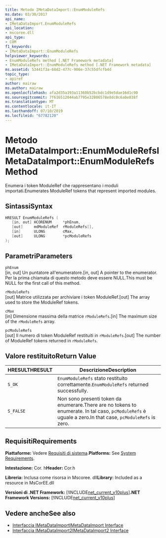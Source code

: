 ```yaml
---
title: Metodo IMetaDataImport::EnumModuleRefs
ms.date: 03/30/2017
api_name:
- IMetaDataImport.EnumModuleRefs
api_location:
- mscoree.dll
api_type:
- COM
f1_keywords:
- IMetaDataImport::EnumModuleRefs
helpviewer_keywords:
- EnumModuleRefs method [.NET Framework metadata]
- IMetaDataImport::EnumModuleRefs method [.NET Framework metadata]
ms.assetid: 53441f3a-68d2-477c-906e-37c55dfcfb4d
topic_type:
- apiref
author: mairaw
ms.author: mairaw
ms.openlocfilehash: afa2d35a193a11360b52bcbdc1d9e5dae16d1c90
ms.sourcegitcommit: 7f616512044ab7795e32806578e8dc0c6a0e038f
ms.translationtype: MT
ms.contentlocale: it-IT
ms.lasthandoff: 07/10/2019
ms.locfileid: "67782120"
---
```

# <a name="imetadataimportenummodulerefs-method"></a><span data-ttu-id="acfde-102">Metodo IMetaDataImport::EnumModuleRefs</span><span class="sxs-lookup"><span data-stu-id="acfde-102">IMetaDataImport::EnumModuleRefs Method</span></span>
<span data-ttu-id="acfde-103">Enumera i token ModuleRef che rappresentano i moduli importati.</span><span class="sxs-lookup"><span data-stu-id="acfde-103">Enumerates ModuleRef tokens that represent imported modules.</span></span>  
  
## <a name="syntax"></a><span data-ttu-id="acfde-104">Sintassi</span><span class="sxs-lookup"><span data-stu-id="acfde-104">Syntax</span></span>  
  
```cpp  
HRESULT EnumModuleRefs (  
   [in, out] HCORENUM     *phEnum,  
   [out]     mdModuleRef  rModuleRefs[],  
   [in]      ULONG        cMax,  
   [out]     ULONG        *pcModuleRefs  
);  
```  
  
## <a name="parameters"></a><span data-ttu-id="acfde-105">Parametri</span><span class="sxs-lookup"><span data-stu-id="acfde-105">Parameters</span></span>  
 `phEnum`  
 <span data-ttu-id="acfde-106">[in, out] Un puntatore all'enumeratore.</span><span class="sxs-lookup"><span data-stu-id="acfde-106">[in, out] A pointer to the enumerator.</span></span> <span data-ttu-id="acfde-107">Per la prima chiamata di questo metodo deve essere NULL.</span><span class="sxs-lookup"><span data-stu-id="acfde-107">This must be NULL for the first call of this method.</span></span>  
  
 `rModuleRefs`  
 <span data-ttu-id="acfde-108">[out] Matrice utilizzata per archiviare i token ModuleRef.</span><span class="sxs-lookup"><span data-stu-id="acfde-108">[out] The array used to store the ModuleRef tokens.</span></span>  
  
 `cMax`  
 <span data-ttu-id="acfde-109">[in] Dimensione massima della matrice `rModuleRefs`.</span><span class="sxs-lookup"><span data-stu-id="acfde-109">[in] The maximum size of the `rModuleRefs` array.</span></span>  
  
 `pcModuleRefs`  
 <span data-ttu-id="acfde-110">[out] Il numero di token ModuleRef restituiti in `rModuleRefs`.</span><span class="sxs-lookup"><span data-stu-id="acfde-110">[out] The number of ModuleRef tokens returned in `rModuleRefs`.</span></span>  
  
## <a name="return-value"></a><span data-ttu-id="acfde-111">Valore restituito</span><span class="sxs-lookup"><span data-stu-id="acfde-111">Return Value</span></span>  
  
|<span data-ttu-id="acfde-112">HRESULT</span><span class="sxs-lookup"><span data-stu-id="acfde-112">HRESULT</span></span>|<span data-ttu-id="acfde-113">Descrizione</span><span class="sxs-lookup"><span data-stu-id="acfde-113">Description</span></span>|  
|-------------|-----------------|  
|`S_OK`|<span data-ttu-id="acfde-114">`EnumModuleRefs` stato restituito correttamente.</span><span class="sxs-lookup"><span data-stu-id="acfde-114">`EnumModuleRefs` returned successfully.</span></span>|  
|`S_FALSE`|<span data-ttu-id="acfde-115">Non sono presenti token da enumerare.</span><span class="sxs-lookup"><span data-stu-id="acfde-115">There are no tokens to enumerate.</span></span> <span data-ttu-id="acfde-116">In tal caso, `pcModuleRefs` è uguale a zero.</span><span class="sxs-lookup"><span data-stu-id="acfde-116">In that case, `pcModuleRefs` is zero.</span></span>|  
  
## <a name="requirements"></a><span data-ttu-id="acfde-117">Requisiti</span><span class="sxs-lookup"><span data-stu-id="acfde-117">Requirements</span></span>  
 <span data-ttu-id="acfde-118">**Piattaforme:** Vedere [Requisiti di sistema](../../../../docs/framework/get-started/system-requirements.md).</span><span class="sxs-lookup"><span data-stu-id="acfde-118">**Platforms:** See [System Requirements](../../../../docs/framework/get-started/system-requirements.md).</span></span>  
  
 <span data-ttu-id="acfde-119">**Intestazione:** Cor. h</span><span class="sxs-lookup"><span data-stu-id="acfde-119">**Header:** Cor.h</span></span>  
  
 <span data-ttu-id="acfde-120">**Libreria:** Inclusa come risorsa in Mscoree. dll</span><span class="sxs-lookup"><span data-stu-id="acfde-120">**Library:** Included as a resource in MsCorEE.dll</span></span>  
  
 <span data-ttu-id="acfde-121">**Versioni di .NET Framework:** [!INCLUDE[net_current_v10plus](../../../../includes/net-current-v10plus-md.md)]</span><span class="sxs-lookup"><span data-stu-id="acfde-121">**.NET Framework Versions:** [!INCLUDE[net_current_v10plus](../../../../includes/net-current-v10plus-md.md)]</span></span>  
  
## <a name="see-also"></a><span data-ttu-id="acfde-122">Vedere anche</span><span class="sxs-lookup"><span data-stu-id="acfde-122">See also</span></span>

- [<span data-ttu-id="acfde-123">Interfaccia IMetaDataImport</span><span class="sxs-lookup"><span data-stu-id="acfde-123">IMetaDataImport Interface</span></span>](../../../../docs/framework/unmanaged-api/metadata/imetadataimport-interface.md)
- [<span data-ttu-id="acfde-124">Interfaccia IMetaDataImport2</span><span class="sxs-lookup"><span data-stu-id="acfde-124">IMetaDataImport2 Interface</span></span>](../../../../docs/framework/unmanaged-api/metadata/imetadataimport2-interface.md)
